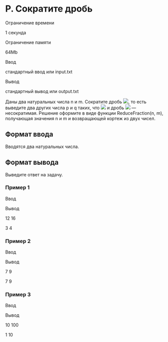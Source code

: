 P. Сократите дробь
==================

Ограничение времени

1 секунда

Ограничение памяти

64Mb

Ввод

стандартный ввод или input.txt

Вывод

стандартный вывод или output.txt

Даны два натуральных числа n и m. Сократите дробь ![](/testsys/tex/render/XGZyYWN7bn17bX0=.png), то есть выведите два других числа p и q таких, что ![](/testsys/tex/render/XGZyYWN7bn17bX09XGZyYWN7cH17cX0=.png) и дробь ![](/testsys/tex/render/XGZyYWN7cH17cX0=.png) — несократимая. Решение оформите в виде функции ReduceFraction(n, m), получающая значения n и m и возвращающей кортеж из двух чисел.

Формат ввода
------------

Вводятся два натуральных числа.

Формат вывода
-------------

Выведите ответ на задачу.

### Пример 1

Ввод

Вывод

12
16

3 4

### Пример 2

Ввод

Вывод

7
9

7 9

### Пример 3

Ввод

Вывод

10
100

1 10